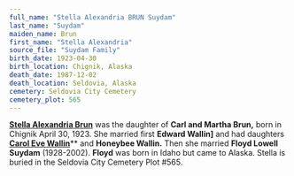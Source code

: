 ```yaml
---
full_name: "Stella Alexandria BRUN Suydam"
last_name: "Suydam"
maiden_name: Brun
first_name: "Stella Alexandria"
source_file: "Suydam Family"
birth_date: 1923-04-30
birth_location: Chignik, Alaska
death_date: 1987-12-02
death_location: Seldovia, Alaska
cemetery: Seldovia City Cemetery
cemetery_plot: 565
---
```


**[Stella Alexandria Brun](Brun.md)** was the daughter of **Carl and Martha Brun,** born in Chignik April 30, 1923. She married first
**Edward Wallin]** and had daughters [**Carol Eve Wallin**](./Wallin_Carol_Eve.md)** and **Honeybee Wallin.** Then she married **Floyd Lowell Suydam**
(1928-2002). **Floyd** was born in Idaho but came to Alaska. Stella is buried in the Seldovia City Cemetery Plot \#565.

